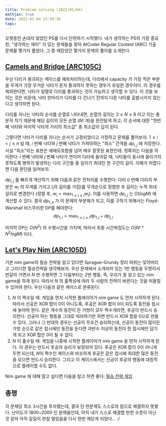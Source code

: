 ```yaml
---
title: Problem solving (2022/01/04)
mathjax: true
date: 2022-01-04 13:59:30
tags: 
---
```


오랫동안 손대지 않았던 PS를 다시 단련하기 시작했다. 내가 생각하는 PS의 가장 중요한, "생각하는 재미" 가 있는 문제들을 찾아 AtCoder Regular Contest (ARC) 기출 문제를 몇가지 풀었다. 그 중 재밌었던 몇가지 문제의 풀이를 소개한다. 

## [Camels and Bridge (ARC105C)](https://atcoder.jp/contests/arc105/tasks/arc105_c)
우선 다리가 붕괴되는 케이스를 예외처리하는데, 다리에서 capacity 가 가장 적은 부분을 무게가 가장 무거운 낙타가 혼자 통과하지 못하는 경우가 유일한 경우이다. 이 경우를 제외한다면, 낙타가 일렬로 다리를 통과하는 것이 가능하고 생각할 수 있다. 이 것을 보이는 것은 쉬운데, 낙타 한마리가 다리를 다 건너기 전까지 다른 낙타를 출발시키지 않는다고 생각하면 된다.

다리를 지나는 낙타의 순서를 순열로 나타내면, 순열의 길이는 $2 \leq N \leq 8$ 이고 이는 충분히 작기 때문에 해당 길이의 모든 순열 ($N!$ 개)을 완전탐색 하고, 각 순서에 대한 "첫번째 낙타와 마지막 낙타의 거리의 최소값" 중 최소값이 답이 된다. 

그렇다면 낙타가 다리를 지나는 순서가 고정되었다고 가정하고 문제를 풀어보자. $1 \leq i < j \leq n$ 일 때, $i$ 번째 낙타와 $j$ 번째 낙타가 가져야하는 "최소" 간격을 $dp_{i, j}$ 에 저장한다. 사실 "최소"라는 표현은 애매모호함을 넘어 매우 잘못된 표현인데. 정확히는 다음을 의미한다: $i$ 번째 낙타와 $j$ 번째 낙타가 연이어 다리에 들어갈 때, 낙타들이 동시에 올라가지 못하도록 병목이 발생하는 다리 구간들 중 길이가 최대인 한 구간의 길이. 이해가 어렵다면 다음 문단을 읽어보자.

$dp_{i,j}$ 를 빠르게 계산하기 위해 다음과 같은 전처리를 수행한다: 다리 ($i$ 번째 다리의 부분은 $w_i$ 의 무게를 가지고 $l_i$의 길이를 가짐)를 무게순으로 정렬한 후 길이는 누적 최대 길이로 변경한다 (정렬 후, $w_i = \max_ {1 \leq j \leq i} w_j$). 이를 사용하면 $dp_{i, j}$ 는 $O(log M)$ 에 계산할 수 있다. 결국 $dp_{1, n}$ 가 이 문제의 부분해가 되고, 이를 구하기 위해서는 Floyd-Warshall 비스무리한 DP를 해야한다: 
$$dp_{1, i} = \max_ {1 \leq j \leq i} dp_{1, j} + dp_{j, i}$$ 

마지막 DP는 $O(N^2)$ 의 수행시간을 가지며, 따라서 최종 시간복잡도는 $O(N!*N^2 log M)$ 이다.

## [Let's Play Nim (ARC105D)](https://atcoder.jp/contests/arc105/tasks/arc105_d)
기본 nim game의 필승 전략을 알고 있다면 Sprague-Grundy 정리 따위는 잊어버리고 그리디한 필승전략을 생각해보자. 우선 문제에서 소개되어 있는 1번 행동을 두명이서 번갈아 가면서 $N$ 번 수행하면 그 다음부터는 2번 행동, 즉, 우리가 잘 알고 있는 nim game을 하게 된다. 따라서 $N$ 의 홀짝성에 따라 두 사람의 전략이 바뀐다는 것을 떠올릴 수 있어야 한다. 우선 다음과 같은 케이스로 분류된다:

1. $N$ 이 짝수일 때: 게임을 먼저 시작한 플레이어가 nim game 도 먼저 시작하게 된다. 따라서 선공은 XOR 합이 0이 아니도록, 후공은 XOR 합이 0이 되도록 동전을 접시에 놓아야 한다. 같은 개수의 동전이 든 가방이 모두 짝수개라면, 후공이 반드시 승리한다. 선공이 하는 행동을 그대로 따라하기만 하면 반드시 XOR 합을 0으로 만들 수 있다. 그러나 그 반대의 경우는 선공이 무조건 승리하는데, 선공이 동전이 많이든 가방 순으로 같은 접시에만 동전을 둔다면 과반수 이상의 동전이 한 접시에만 담기게 되고 XOR 합은 0이 될 수 없다.
2. $N$ 이 홀수일 때: 게임을 나중에 시작한 플레이어가 nim game 을 먼저 시작하게 된다. 이 경우는 반드시 후공의 승리가 보장되어 있다. 후공은 XOR 합이 0이 아니게 두면 되는데, $N$이 짝수인 케이스와 비슷하게 후공은 같은 접시에 최대한 많은 동전을 모으면 반드시 승리한다. 그리고 이 케이스에서는 선공이 후공의 행동에 대칭적으로 플레이할 수도 없다.

Nim game 에 대해 알고 싶다면 다음을 참고 하면 좋다: [필승 전략 게임](https://librewiki.net/wiki/%ED%95%84%EC%8A%B9_%EC%A0%84%EB%9E%B5_%EA%B2%8C%EC%9E%84#NIM_.EA.B2.8C.EC.9E.84)

## 총평
각 문제당 최소 3시간을 투자했는데, 결국 단 한문제도 스스로의 힘으로 해결하지 못했다. 난이도가 1800~2000 인 문제들인데, 아직 내가 스스로 해결할 만한 수준이 아닌 것 같아 아직 갈길이 한참 멀었음을 다시 한번 깨닫게 되었다... :/